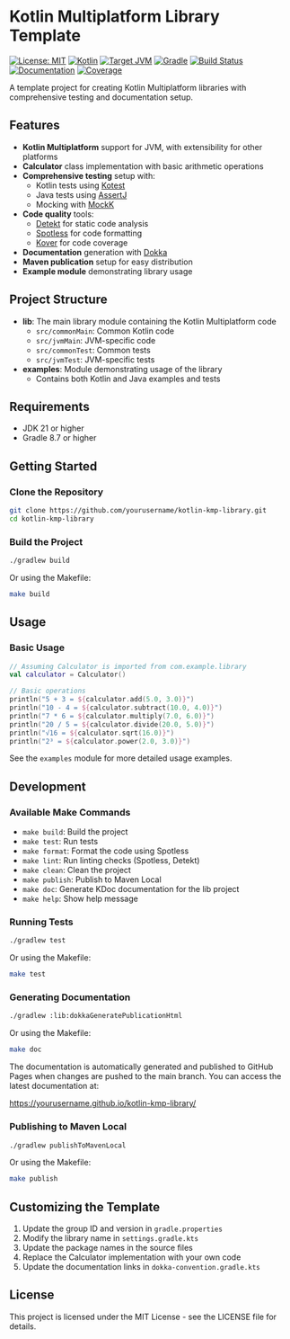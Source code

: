 # Kotlin Multiplatform Library Template

[![License: MIT](https://img.shields.io/badge/License-MIT-yellow.svg)](https://opensource.org/licenses/MIT)
[![Kotlin](https://img.shields.io/badge/kotlin-2.1.21-blue.svg?logo=kotlin)](https://kotlinlang.org)
[![Target JVM](https://img.shields.io/badge/JDK-17-green.svg)](https://jdk.java.net/17/)
[![Gradle](https://img.shields.io/badge/Gradle-8.14.1-green.svg)](https://gradle.org)
[![Build Status](https://img.shields.io/github/actions/workflow/status/yourusername/kotlin-kmp-library/build.yml?branch=main)](https://github.com/yourusername/kotlin-kmp-library/actions)
[![Documentation](https://img.shields.io/badge/Documentation-KDoc-blue)](https://yourusername.github.io/kotlin-kmp-library/)
[![Coverage](https://img.shields.io/badge/Coverage-30%25-yellow)](https://github.com/Kotlin/kotlinx-kover)

A template project for creating Kotlin Multiplatform libraries with comprehensive testing and documentation setup.

## Features

- **Kotlin Multiplatform** support for JVM, with extensibility for other platforms
- **Calculator** class implementation with basic arithmetic operations
- **Comprehensive testing** setup with:
  - Kotlin tests using [Kotest](https://kotest.io/)
  - Java tests using [AssertJ](https://assertj.github.io/doc/)
  - Mocking with [MockK](https://mockk.io/)
- **Code quality** tools:
  - [Detekt](https://detekt.github.io/detekt/) for static code analysis
  - [Spotless](https://github.com/diffplug/spotless) for code formatting
  - [Kover](https://github.com/Kotlin/kotlinx-kover) for code coverage
- **Documentation** generation with [Dokka](https://github.com/Kotlin/dokka)
- **Maven publication** setup for easy distribution
- **Example module** demonstrating library usage

## Project Structure

- **lib**: The main library module containing the Kotlin Multiplatform code
  - `src/commonMain`: Common Kotlin code
  - `src/jvmMain`: JVM-specific code
  - `src/commonTest`: Common tests
  - `src/jvmTest`: JVM-specific tests
- **examples**: Module demonstrating usage of the library
  - Contains both Kotlin and Java examples and tests

## Requirements

- JDK 21 or higher
- Gradle 8.7 or higher

## Getting Started

### Clone the Repository

```bash
git clone https://github.com/yourusername/kotlin-kmp-library.git
cd kotlin-kmp-library
```

### Build the Project

```bash
./gradlew build
```

Or using the Makefile:

```bash
make build
```

## Usage

### Basic Usage

```kotlin
// Assuming Calculator is imported from com.example.library
val calculator = Calculator()

// Basic operations
println("5 + 3 = ${calculator.add(5.0, 3.0)}")
println("10 - 4 = ${calculator.subtract(10.0, 4.0)}")
println("7 * 6 = ${calculator.multiply(7.0, 6.0)}")
println("20 / 5 = ${calculator.divide(20.0, 5.0)}")
println("√16 = ${calculator.sqrt(16.0)}")
println("2³ = ${calculator.power(2.0, 3.0)}")
```

See the `examples` module for more detailed usage examples.

## Development

### Available Make Commands

- `make build`: Build the project
- `make test`: Run tests
- `make format`: Format the code using Spotless
- `make lint`: Run linting checks (Spotless, Detekt)
- `make clean`: Clean the project
- `make publish`: Publish to Maven Local
- `make doc`: Generate KDoc documentation for the lib project
- `make help`: Show help message

### Running Tests

```bash
./gradlew test
```

Or using the Makefile:

```bash
make test
```

### Generating Documentation

```bash
./gradlew :lib:dokkaGeneratePublicationHtml
```

Or using the Makefile:

```bash
make doc
```

The documentation is automatically generated and published to GitHub Pages when changes are pushed to the main branch. You can access the latest documentation at:

https://yourusername.github.io/kotlin-kmp-library/

### Publishing to Maven Local

```bash
./gradlew publishToMavenLocal
```

Or using the Makefile:

```bash
make publish
```

## Customizing the Template

1. Update the group ID and version in `gradle.properties`
2. Modify the library name in `settings.gradle.kts`
3. Update the package names in the source files
4. Replace the Calculator implementation with your own code
5. Update the documentation links in `dokka-convention.gradle.kts`

## License

This project is licensed under the MIT License - see the LICENSE file for details.
